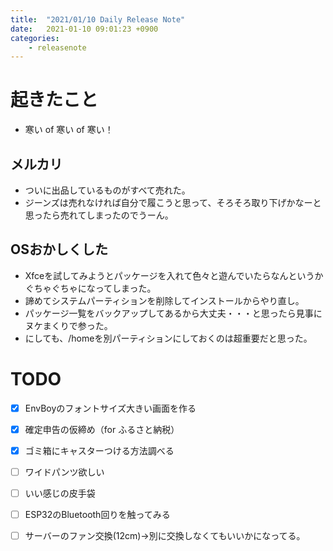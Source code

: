 ```yaml
---
title:  "2021/01/10 Daily Release Note"
date:   2021-01-10 09:01:23 +0900
categories:
	- releasenote
---
```

# 起きたこと

* 寒い of 寒い of 寒い！

## メルカリ

* ついに出品しているものがすべて売れた。
* ジーンズは売れなければ自分で履こうと思って、そろそろ取り下げかなーと思ったら売れてしまったのでうーん。

## OSおかしくした

* Xfceを試してみようとパッケージを入れて色々と遊んでいたらなんというかぐちゃぐちゃになってしまった。
* 諦めてシステムパーティションを削除してインストールからやり直し。
* パッケージ一覧をバックアップしてあるから大丈夫・・・と思ったら見事にヌケまくりで参った。
* にしても、/homeを別パーティションにしておくのは超重要だと思った。

# TODO 

- [x] EnvBoyのフォントサイズ大きい画面を作る
- [x] 確定申告の仮締め（for ふるさと納税）
- [x] ゴミ箱にキャスターつける方法調べる
- [ ] ワイドパンツ欲しい
- [ ] いい感じの皮手袋
- [ ] ESP32のBluetooth回りを触ってみる
- [ ] サーバーのファン交換(12cm)→別に交換しなくてもいいかになってる。

